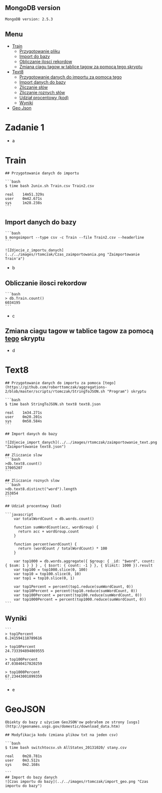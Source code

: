## MongoDB version

```bash
MongoDB version: 2.5.3
```
## Menu

- [Train](#train)
    - [Przygotowanie pliku](#przygotowanie-danych-do-importu)
    - [Import do bazy](#import-danych-do-bazy)
    - [Obliczanie ilosci rekordow](#obliczanie-ilosci-rekordow)
    - [Zmiana ciagu tagow w tablice tagow za pomocą tego skryptu](#zmiana-ciagu-tagow-w-tablice-tagow-za-pomocą-tego-skryptu)
- [Text8](#text8)
    - [Przygotowanie danych do importu za pomoca tego](#przygotowanie-danych-do-importu-za-pomoca-tego-skryptu)
    - [Import danych do bazy](#import-danych-do-bazy-1)
    - [Zliczanie słów](#zliczanie-slow)
    - [Zliczanie roznych słów](#zliczanie-roznych-slow)
    - [Udział procentowy (kod)](#udział-procentowy-kod)
    - [Wyniki](#wyniki)
- [Geo Json](#geojson)





# Zadanie 1

* a 
# Train

    ## Przygotowanie danych do importu
    
    ```bash
    $ time bash 2unix.sh Train.csv Train2.csv
    
    real    14m51.329s
    user    0m42.671s
    sys     1m28.238s    
    ```
## Import danych do bazy
  
    ```bash
    $ mongoimport --type csv -c Train --file Train2.csv --headerline
    ```
    
    ![Zdjecie_z_importu_danych](../../images/rtomczak/Czas_zaimportowania.png "Zaimportowanie  Train'a")
  
* b 
## Obliczanie ilosci rekordow
    ```bash
    > db.Train.count()
    6034195
    ```
* c
## Zmiana ciagu tagow w tablice tagow za pomocą [tego](https://github.com/roberttomczak/aggregations-2/blob/master/scripts/rtomczak/tagi.py "Program") skryptu

* d
# Text8
    ## Przygotowanie danych do importu za pomoca [tego](https://github.com/roberttomczak/aggregations-2/blob/master/scripts/rtomczak/StringToJSON.sh "Program") skryptu

    ```bash
    $ time bash StringToJSON.sh text8 text8.json

    real    1m34.271s
    user    0m20.201s
    sys     0m58.584s
    ```
    
    ## Import danych do bazy
    
    ![Zdjecie_import_danych](../../images/rtomczak/zaimportowanie_text.png "Zaimportowanie text8.json")
        
    ## Zliczanie slow
    ```bash
    >db.text8.count()
    17005207
    ```
    
    ## Zliczanie roznych slow
    ```bash
    >db.text8.distinct("word").length
    253854
    ```
    
    ## Udział procentowy (kod)
    
    ```javascript
        var totalWordCount = db.words.count()

        function sumWordCount(acc, wordGroup) {
          return acc + wordGroup.count
        }
        
        function percent(wordCount) {
          return (wordCount / totalWordCount) * 100
        }
        
        var top1000 = db.words.aggregate({ $group: { _id: "$word", count: { $sum: 1 } } } , { $sort: { count: -1 } }, { $limit: 1000 }).result
        var top100 = top1000.slice(0, 100)
        var top10 = top100.slice(0, 10)
        var top1 = top10.slice(0, 1)
        
        var top1Percent = percent(top1.reduce(sumWordCount, 0)) 
        var top10Percent = percent(top10.reduce(sumWordCount, 0))
        var top100Percent = percent(top100.reduce(sumWordCount, 0))
        var top1000Percent = percent(top1000.reduce(sumWordCount, 0))
    ```
## Wyniki
    ```
    > top1Percent
    6.241594118789616
    
    > top10Percent
    24.733394894869555
    
    > top100Percent
    47.03840417820259
    
    > top1000Percent
    67.23443001899359 
    ```
    
* e
# GeoJSON
    
    Obiekty do bazy z użyciem GeoJSON'ow pobrałem ze strony [usgs](http://geonames.usgs.gov/domestic/download_data.htm)

    ## Modyfikacja kodu (zmiana plikow txt na jeden csv)

    ```bash
    $ time bash switchtocsv.sh AllStates_20131020/ stany.csv

    real	0m28.781s
    user	0m3.512s
    sys		0m2.168s
    
    ```
    ## Import do bazy danych
    ![Czas importu do bazy](../../images/rtomczak/import_geo.png "Czas importu do bazy")